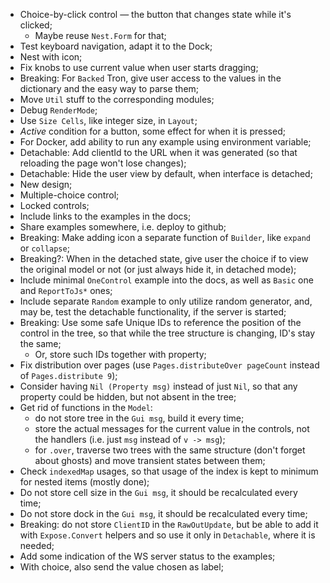 * Choice-by-click control — the button that changes state while it's clicked;
    * Maybe reuse `Nest.Form` for that;
* Test keyboard navigation, adapt it to the Dock;
* Nest with icon;
* Fix knobs to use current value when user starts dragging;
* Breaking: For `Backed` Tron, give user access to the values in the dictionary and the easy way to parse them;
* Move `Util` stuff to the corresponding modules;
* Debug `RenderMode`;
* Use `Size Cells`, like integer size, in `Layout`;
* _Active_ condition for a button, some effect for when it is pressed;
* For Docker, add ability to run any example using environment variable;
* Detachable: Add clientId to the URL when it was generated (so that reloading the page won't lose changes);
* Detachable: Hide the user view by default, when interface is detached;
* New design;
* Multiple-choice control;
* Locked controls;
* Include links to the examples in the docs;
* Share examples somewhere, i.e. deploy to github;
* Breaking: Make adding icon a separate function of `Builder`, like `expand` or `collapse`;
* Breaking?: When in the detached state, give user the choice if to view the original model or not (or just always hide it, in detached mode);
* Include minimal `OneControl` example into the docs, as well as `Basic` one and `ReportToJs*` ones;
* Include separate `Random` example to only utilize random generator, and, may be, test the detachable functionality, if the server is started;
* Breaking: Use some safe Unique IDs to reference the position of the control in the tree, so that while the tree structure is changing, ID's stay the same;
    * Or, store such IDs together with property;
* Fix distribution over pages (use `Pages.distributeOver pageCount` instead of `Pages.distribute 9`);
* Consider having `Nil (Property msg)` instead of just `Nil`, so that any property could be hidden, but not absent in the tree;
* Get rid of functions in the `Model`:
    * do not store tree in the `Gui msg`, build it every time;
    * store the actual messages for the current value in the controls, not the handlers (i.e. just `msg` instead of `v -> msg`);
    * for `.over`, traverse two trees with the same structure (don't forget about ghosts) and move transient states between them;
* Check `indexedMap` usages, so that usage of the index is kept to minimum for nested items (mostly done);
* Do not store cell size in the `Gui msg`, it should be recalculated every time;
* Do not store dock in the `Gui msg`, it should be recalculated every time;
* Breaking: do not store `ClientID` in the `RawOutUpdate`, but be able to add it with `Expose.Convert` helpers and so use it only in `Detachable`, where it is needed;
* Add some indication of the WS server status to the examples;
* With choice, also send the value chosen as label;
